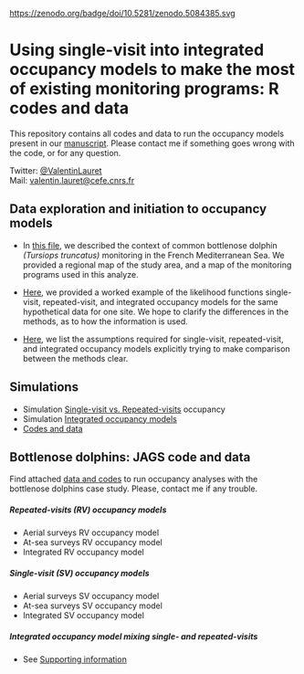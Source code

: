 https://zenodo.org/badge/doi/10.5281/zenodo.5084385.svg

# Using single-visit into integrated occupancy models to make the most of existing monitoring programs: R codes and data

This repository contains all codes and data to run the occupancy models present in our [manuscript](https://www.biorxiv.org/content/10.1101/848663v1.abstract). Please contact me if something goes wrong with the code, or for any question.  

Twitter: [@ValentinLauret](https://twitter.com/ValentinLauret)  
Mail: [valentin.lauret@cefe.cnrs.fr](mailto:valentin.lauret@cefe.cnrs.fr)

## Data exploration and initiation to occupancy models

  * In [this file](DataExplo.pdf), we described the context of common bottlenose dolphin _(Tursiops truncatus)_ monitoring in the French Mediterranean Sea. We provided a regional map of the study area, and a map of the monitoring programs used in this analyze. 

  * [Here](Worked_example.pdf), we provided a worked example of the likelihood functions single-visit, repeated-visit, and integrated occupancy models for the same hypothetical data for one site. We hope to clarify the differences in the methods, as to how the information is used. 
  
   * [Here](Assumtion.pdf), we list the assumptions required for single-visit, repeated-visit, and integrated occupancy models explicitly trying to make comparison between the methods clear. 

## Simulations

  - Simulation [Single-visit vs. Repeated-visits](/Supporting_Information/SuppInfoRVSV.pdf) occupancy
  - Simulation [Integrated occupancy models](/Supporting_Information/SuppInfoIOM.pdf)
  - [Codes and data](/Simulations)

## Bottlenose dolphins: JAGS code and data  

Find attached [data and codes](dolphins_codes/) to run occupancy analyses with the bottlenose dolphins case study. Please, contact me if any trouble.  

##### Repeated-visits (RV) occupancy models

  - Aerial surveys RV occupancy model
  - At-sea surveys RV occupancy model
  - Integrated RV occupancy model 
  
##### Single-visit (SV) occupancy models

  - Aerial surveys SV occupancy model
  - At-sea surveys SV occupancy model
  - Integrated SV occupancy model
  
##### Integrated occupancy model mixing single- and repeated-visits

- See [Supporting information](/Supporting_Information/SuppInfoHybrid.pdf)

  

